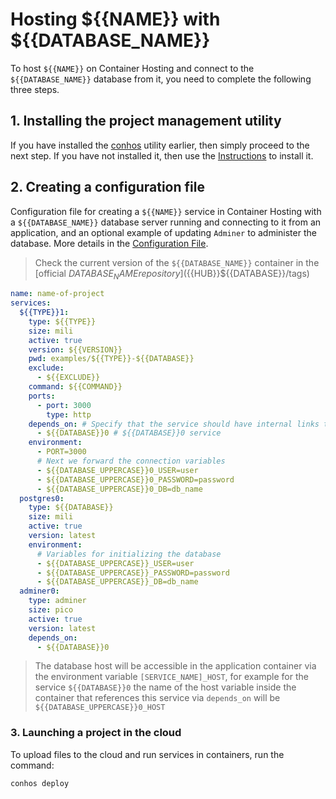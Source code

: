 # Hosting ${{NAME}} with ${{DATABASE_NAME}}

To host `${{NAME}}` on Container Hosting and connect to the `${{DATABASE_NAME}}` database from it, you need to complete the following three steps.

## 1. Installing the project management utility

If you have installed the [conhos](https://www.npmjs.com/package/conhos) utility earlier, then simply proceed to the next step. If you have not installed it, then use the [Instructions](./GettingStarted.md) to install it.

## 2. Creating a configuration file

Configuration file for creating a `${{NAME}}` service in Container Hosting with a `${{DATABASE_NAME}}` database server running and connecting to it from an application, and an optional example of updating `Adminer` to administer the database. More details in the [Configuration File](./ConfigFile.md).

> Check the current version of the `${{DATABASE_NAME}}` container in the [official ${{DATABASE_NAME}} repository](${{HUB}}${{DATABASE}}/tags)

```yml
name: name-of-project
services:
  ${{TYPE}}1:
    type: ${{TYPE}}
    size: mili
    active: true
    version: ${{VERSION}}
    pwd: examples/${{TYPE}}-${{DATABASE}}
    exclude:
      - ${{EXCLUDE}}
    command: ${{COMMAND}}
    ports:
      - port: 3000
        type: http
    depends_on: # Specify that the service should have internal links to
      - ${{DATABASE}}0 # ${{DATABASE}}0 service
    environment:
      - PORT=3000
      # Next we forward the connection variables
      - ${{DATABASE_UPPERCASE}}0_USER=user
      - ${{DATABASE_UPPERCASE}}0_PASSWORD=password
      - ${{DATABASE_UPPERCASE}}0_DB=db_name
  postgres0:
    type: ${{DATABASE}}
    size: mili
    active: true
    version: latest
    environment:
      # Variables for initializing the database
      - ${{DATABASE_UPPERCASE}}_USER=user
      - ${{DATABASE_UPPERCASE}}_PASSWORD=password
      - ${{DATABASE_UPPERCASE}}_DB=db_name
  adminer0:
    type: adminer
    size: pico
    active: true
    version: latest
    depends_on:
      - ${{DATABASE}}0
```

> The database host will be accessible in the application container via the environment variable `[SERVICE_NAME]_HOST`, for example for the service `${{DATABASE}}0` the name of the host variable inside the container that references this service via `depends_on` will be `${{DATABASE_UPPERCASE}}0_HOST`

### 3. Launching a project in the cloud

To upload files to the cloud and run services in containers, run the command:

```sh
conhos deploy
```
